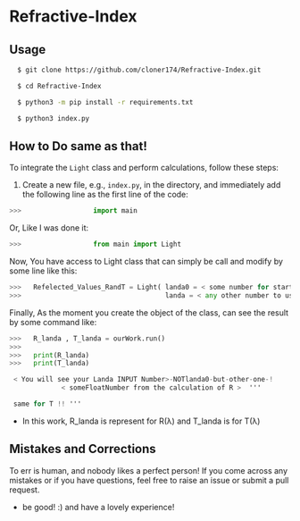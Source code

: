 # Refractive-Index



## Usage 
```bash
  $ git clone https://github.com/cloner174/Refractive-Index.git

  $ cd Refractive-Index

  $ python3 -m pip install -r requirements.txt

  $ python3 index.py
```



## How to Do same as that!

To integrate the `Light` class and perform calculations, follow these steps:


1. Create a new file, e.g., `index.py`, in the directory, and immediately add the following line as the first line of the code:

```python
>>>                  import main
```
  Or, Like I was done it:

```python
>>>                  from main import Light
```


Now, You have access to Light class that can simply be call and modify by some line like this:

```python
>>>   Refelected_Values_RandT = Light( landa0 = < some number for start > , 
>>>                                    landa = < any other number to use for calculation R and T based on! > )

```
Finally, As the moment you create the object of the class, can see the result by some command like:


```python
>>>   R_landa , T_landa = ourWork.run()
>>>
>>>   print(R_landa)
>>>   print(T_landa)
```

```csharp
 < You will see your Landa INPUT Number>-NOTlanda0-but-other-one-! 
             < someFloatNumber from the calculation of R >  ''' 

 same for T !! '''
```


* In this work, R_landa is represent for R(λ) and T_landa is for T(λ)




## Mistakes and Corrections

To err is human, and nobody likes a perfect person! If you come across any mistakes or if you have questions, feel free to raise an issue or submit a pull request.



* be good! :) and have a lovely experience!

